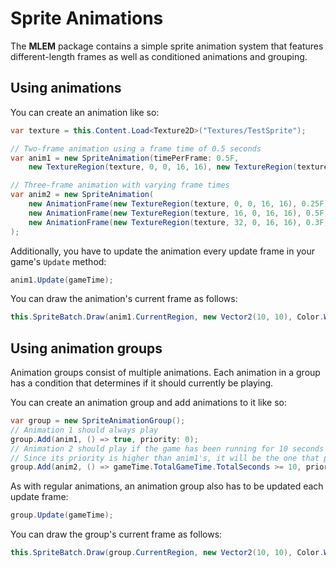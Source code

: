 # Sprite Animations

The **MLEM** package contains a simple sprite animation system that features different-length frames as well as conditioned animations and grouping.

## Using animations
You can create an animation like so:
```cs
var texture = this.Content.Load<Texture2D>("Textures/TestSprite");

// Two-frame animation using a frame time of 0.5 seconds
var anim1 = new SpriteAnimation(timePerFrame: 0.5F,
    new TextureRegion(texture, 0, 0, 16, 16), new TextureRegion(texture, 16, 0, 16, 16));

// Three-frame animation with varying frame times
var anim2 = new SpriteAnimation(
    new AnimationFrame(new TextureRegion(texture, 0, 0, 16, 16), 0.25F),
    new AnimationFrame(new TextureRegion(texture, 16, 0, 16, 16), 0.5F),
    new AnimationFrame(new TextureRegion(texture, 32, 0, 16, 16), 0.3F)
);
```

Additionally, you have to update the animation every update frame in your game's `Update` method:
```cs
anim1.Update(gameTime);
```

You can draw the animation's current frame as follows:
```cs
this.SpriteBatch.Draw(anim1.CurrentRegion, new Vector2(10, 10), Color.White);
```

## Using animation groups
Animation groups consist of multiple animations. Each animation in a group has a condition that determines if it should currently be playing.

You can create an animation group and add animations to it like so:
```cs
var group = new SpriteAnimationGroup();
// Animation 1 should always play
group.Add(anim1, () => true, priority: 0);
// Animation 2 should play if the game has been running for 10 seconds or more
// Since its priority is higher than anim1's, it will be the one that plays when its condition is true
group.Add(anim2, () => gameTime.TotalGameTime.TotalSeconds >= 10, priority: 1);
```

As with regular animations, an animation group also has to be updated each update frame:
```cs
group.Update(gameTime);
```

You can draw the group's current frame as follows:
```cs
this.SpriteBatch.Draw(group.CurrentRegion, new Vector2(10, 10), Color.White);
```
